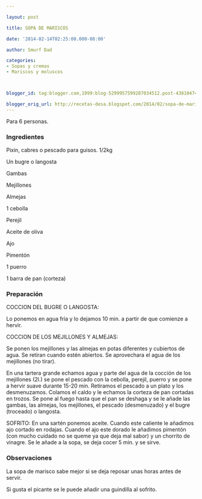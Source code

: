 ```yaml
---

layout: post

title: SOPA DE MARISCOS

date: '2014-02-14T02:25:00.000-08:00'

author: Smurf Dad

categories:
- Sopas y cremas
- Mariscos y moluscos



blogger_id: tag:blogger.com,1999:blog-5299957599287034512.post-43810474948118105

blogger_orig_url: http://recetas-desa.blogspot.com/2014/02/sopa-de-mariscos.html
---
```


Para 6 personas.

<h3>Ingredientes</h3>

Pixin, cabres o pescado para guisos. 1/2kg

Un bugre o langosta

Gambas

Mejillones

Almejas

1 cebolla

Perejil

Aceite de oliva

Ajo

Pimentón

1 puerro

1 barra de pan (corteza)

<h3>Preparación</h3>

COCCION DEL BUGRE O LANGOSTA:

Lo ponemos en agua fría y lo dejamos 10 min. a partir de que comienze a hervir.

COCCION DE LOS MEJILLONES Y ALMEJAS:

Se ponen los mejillones y las almejas en potas diferentes y cubiertos de agua. Se retiran cuando estén abiertos. Se aprovechara el agua de los mejillones (no tirar).

En una tartera grande echamos agua y parte del agua de la cocción de los mejillones (2l.) se pone el pescado con la cebolla, perejil, puerro y se pone a hervir suave durante 15-20 min. Retiramos el pescado a un plato y los desmenuzamos. Colamos el caldo y le echamos la corteza de pan cortadas en trozos. Se pone al fuego hasta que el pan se deshaga y se le añade las gambas, las almejas, los mejillones, el pescado (desmenuzado) y el bugre (troceado) o langosta.

SOFRITO: En una sartén ponemos aceite. Cuando este caliente le añadimos ajo cortado en rodajas. Cuando el ajo este dorado le añadimos pimentón (con mucho cuidado no se queme ya que deja mal sabor) y un chorrito de vinagre. Se le añade a la sopa, se deja cocer 5 min. y se sirve.

<h3>Observaciones</h3>

La sopa de marisco sabe mejor si se deja reposar unas horas antes de servir.

Si gusta el picante se le puede añadir una guindilla al sofrito.

